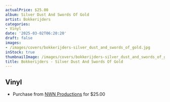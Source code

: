 ```yaml
---
actualPrice: $25.00
album: Silver Dust And Swords Of Gold
artist: Bokkerijders
categories:
- Vinyl
date: '2025-03-02T06:20:20'
draft: false
images:
- /images/covers/bokkerijders-silver_dust_and_swords_of_gold.jpg
inStock: true
thumbnailImage: /images/covers/bokkerijders-silver_dust_and_swords_of_gold-thumb.jpg
title: Bokkerijders - Silver Dust And Swords Of Gold
---
```


## Vinyl
* Purchase from [NWN Productions](http://shop.nwnprod.com/index.php?route=product/product&path=75&product_id=47559&sort=pd.name&order=ASC) for $25.00
